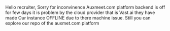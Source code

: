 Hello recruiter,
Sorry for inconvinence Auxmeet.com platform backend is off for few days it is problem by the cloud provider that is Vast.ai they have made Our instance OFFLINE due to there machine issue.
Still you can explore our repo of the auxmet.com platform 
